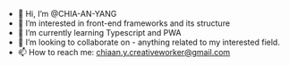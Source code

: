 - 👋 Hi, I’m @CHIA-AN-YANG
- 👀 I’m interested in front-end frameworks and its structure
- 🌱 I’m currently learning Typescript and PWA
- 💞️ I’m looking to collaborate on - anything related to my interested field.
- 📫 How to reach me: chiaan.y.creativeworker@gmail.com

